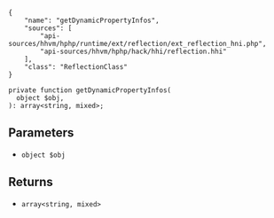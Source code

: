 ``` yamlmeta
{
    "name": "getDynamicPropertyInfos",
    "sources": [
        "api-sources/hhvm/hphp/runtime/ext/reflection/ext_reflection_hni.php",
        "api-sources/hhvm/hphp/hack/hhi/reflection.hhi"
    ],
    "class": "ReflectionClass"
}
```




``` Hack
private function getDynamicPropertyInfos(
  object $obj,
): array<string, mixed>;
```




## Parameters




+ ` object $obj `




## Returns




* ` array<string, mixed> `
<!-- HHAPIDOC -->
